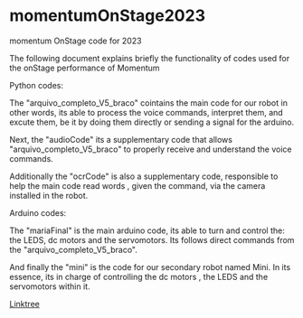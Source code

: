 # momentumOnStage2023
momentum OnStage code for 2023

The following document explains briefly the functionality of codes used for the onStage performance of Momentum

Python codes:

The "arquivo_completo_V5_braco" cointains the main code for our robot in other words, its able to process the voice commands, interpret them, and excute them, be it by doing them directly or sending a signal for the arduino.

Next, the "audioCode" its a supplementary code that allows "arquivo_completo_V5_braco" to properly receive and understand the voice commands.

Additionally the "ocrCode" is also a supplementary code, responsible to help the main code read words , given the command, via the camera installed in the robot.

Arduino codes:

The "mariaFinal" is the main arduino code, its able to turn and control the: the LEDS, dc motors and the servomotors. Its follows direct commands from the "arquivo_completo_V5_braco".

And finally the "mini" is the code for our secondary robot named Mini. In its essence, its in charge of controlling the dc motors , the LEDS and the servomotors within it.



[Linktree](linktr.ee/momentum_robotics_onstage)
